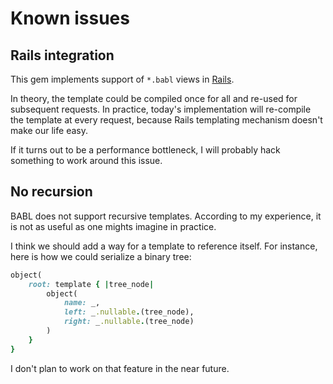 # Known issues

## Rails integration

This gem implements support of `*.babl` views in [Rails](https://github.com/rails/rails/).

In theory, the template could be compiled once for all and re-used for subsequent requests. In practice, today's implementation will re-compile the template at every request, because Rails templating mechanism doesn't make our life easy.

If it turns out to be a performance bottleneck, I will probably hack something to work around this issue.

## No recursion

BABL does not support recursive templates. According to my experience, it is not as useful as one mights imagine in practice.

I think we should add a way for a template to reference itself. For instance, here is how we could serialize a binary tree:

```ruby
object(
    root: template { |tree_node|
        object(
            name: _,
            left: _.nullable.(tree_node),
            right: _.nullable.(tree_node)
        )
    }
}
```

I don't plan to work on that feature in the near future.